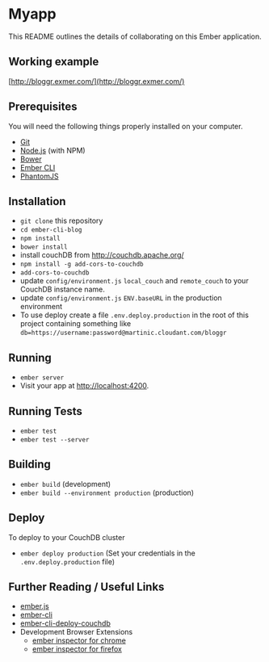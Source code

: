 # Myapp

This README outlines the details of collaborating on this Ember application.

## Working example

[http://bloggr.exmer.com/](http://bloggr.exmer.com/)

## Prerequisites

You will need the following things properly installed on your computer.

* [Git](http://git-scm.com/)
* [Node.js](http://nodejs.org/) (with NPM)
* [Bower](http://bower.io/)
* [Ember CLI](http://ember-cli.com/)
* [PhantomJS](http://phantomjs.org/)

## Installation

* `git clone` this repository
* `cd ember-cli-blog`
* `npm install`
* `bower install`
* install couchDB from http://couchdb.apache.org/
* `npm install -g add-cors-to-couchdb`
* `add-cors-to-couchdb`
* update `config/environment.js` `local_couch` and `remote_couch` to your CouchDB
  instance name.
* update `config/environment.js` `ENV.baseURL` in the production environment
* To use deploy create a file `.env.deploy.production` in the root of this project containing something like `db=https://username:password@martinic.cloudant.com/bloggr`

## Running

* `ember server`
* Visit your app at [http://localhost:4200](http://localhost:4200).

## Running Tests

* `ember test`
* `ember test --server`

## Building

* `ember build` (development)
* `ember build --environment production` (production)

## Deploy

To deploy to your CouchDB cluster

* `ember deploy production` (Set your credentials in the `.env.deploy.production` file)

## Further Reading / Useful Links

* [ember.js](http://emberjs.com/)
* [ember-cli](http://ember-cli.com/)
* [ember-cli-deploy-couchdb](https://github.com/martinic/ember-cli-deploy-couchdb)
* Development Browser Extensions
  * [ember inspector for chrome](https://chrome.google.com/webstore/detail/ember-inspector/bmdblncegkenkacieihfhpjfppoconhi)
  * [ember inspector for firefox](https://addons.mozilla.org/en-US/firefox/addon/ember-inspector/)

